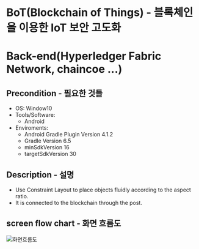 # BoT(Blockchain of Things) - 블록체인을 이용한 IoT 보안 고도화
# Back-end(Hyperledger Fabric Network, chaincoe ...)
## Precondition - 필요한 것들
* OS: Window10
* Tools/Software:
  - Android
* Enviroments:
  - Android Gradle Plugin Version 4.1.2
  - Gradle Version 6.5
  - minSdkVersion 16
  - targetSdkVersion 30

## Description - 설명
* Use Constraint Layout to place objects fluidly according to the aspect ratio.
* It is connected to the blockchain through the post.
## screen flow chart - 화면 흐름도
![화면흐름도](https://user-images.githubusercontent.com/58142234/131800549-76b6a6bf-b55b-48a8-89e4-944ebcf802fc.png)
